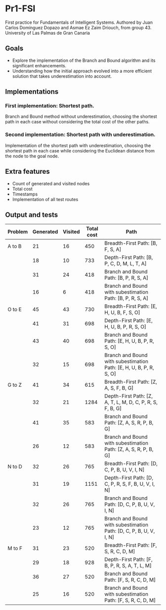 # Pr1-FSI
First practice for Fundamentals of Intelligent Systems.
Authored by Juan Carlos Domínguez Dopazo and Asmae Ez Zaim Driouch, from group 43.
University of Las Palmas de Gran Canaria

## Goals
- Explore the implementation of the Branch and Bound algorithm and its significant enhancements.
- Understanding how the initial approach evolved into a more efficient solution that takes underestimation into account.

## Implementations
### First implementation: Shortest path.
Branch and Bound method without underestimation, choosing the shortest path in each case without considering the total cost of the other paths.

### Second implementation: Shortest path with underestimation.
Implementation of the shortest path with underestimation, choosing the shortest path in each case while considering the Euclidean distance from the node to the goal node.

## Extra features
- Count of generated and visited nodes
- Total cost
- Timestamps
- Implementation of all test routes

## Output and tests

| Problem    | Generated | Visited | Total cost | Path                                          |
|------------|-----------|-----------|-------------|-----------------------------------------------|
| A to B     | 21        | 16        | 450         | Breadth-First Path: [B, F, S, A]             |
|            | 18        | 10        | 733         | Depth-First Path: [B, P, C, D, M, L, T, A]   |
|            | 31        | 24        | 418         | Branch and Bound Path: [B, P, R, S, A]      |
|            | 16        | 6         | 418         | Branch and Bound with subestimation Path: [B, P, R, S, A] |
| O to E     | 45        | 43        | 730         | Breadth-First Path: [E, H, U, B, F, S, O]    |
|            | 41        | 31        | 698         | Depth-First Path: [E, H, U, B, P, R, S, O]   |
|            | 43        | 40        | 698         | Branch and Bound Path: [E, H, U, B, P, R, S, O] |
|            | 32        | 15        | 698         | Branch and Bound with subestimation Path: [E, H, U, B, P, R, S, O] |
| G to Z     | 41        | 34        | 615         | Breadth-First Path: [Z, A, S, F, B, G]       |
|            | 32        | 21        | 1284        | Depth-First Path: [Z, A, T, L, M, D, C, P, R, S, F, B, G] |
|            | 41        | 35        | 583         | Branch and Bound Path: [Z, A, S, R, P, B, G] |
|            | 26        | 12        | 583         | Branch and Bound with subestimation Path: [Z, A, S, R, P, B, G] |
| N to D     | 32        | 26        | 765         | Breadth-First Path: [D, C, P, B, U, V, I, N] |
|            | 31        | 19        | 1151        | Depth-First Path: [D, C, P, R, S, F, B, U, V, I, N] |
|            | 32        | 26        | 765         | Branch and Bound Path: [D, C, P, B, U, V, I, N] |
|            | 23        | 12        | 765         | Branch and Bound with subestimation Path: [D, C, P, B, U, V, I, N] |
| M to F     | 31        | 23        | 520         | Breadth-First Path: [F, S, R, C, D, M]       |
|            | 29        | 18        | 928         | Depth-First Path: [F, B, P, R, S, A, T, L, M] |
|            | 36        | 27        | 520         | Branch and Bound Path: [F, S, R, C, D, M]    |
|            | 25        | 16        | 520         | Branch and Bound with subestimation Path: [F, S, R, C, D, M] |

